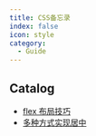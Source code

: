 ```yaml
---
title: CSS备忘录
index: false
icon: style
category:
  - Guide
---
```


## Catalog

- [flex 布局技巧](flex布局技巧.md)
- [多种方式实现居中](多种方式实现居中.md)
